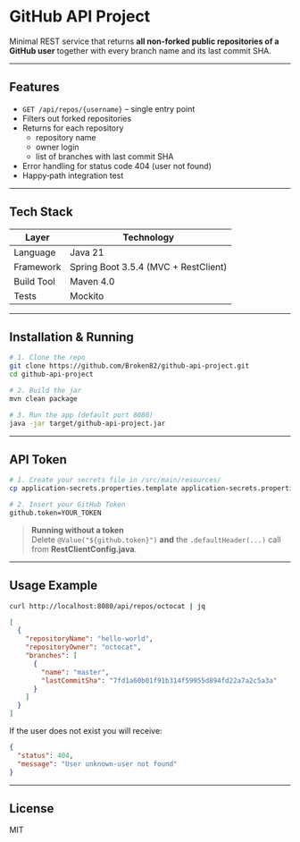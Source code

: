 # GitHub API Project

Minimal REST service that returns **all non‑forked public repositories of a GitHub user** together with every branch name and its last commit SHA.

---

## Features

* `GET /api/repos/{username}` – single entry point
* Filters out forked repositories
* Returns for each repository
  * repository name
  * owner login
  * list of branches with last commit SHA
* Error handling for status code 404 (user not found)
* Happy‑path integration test

---

## Tech Stack

| Layer        | Technology                            |
|--------------|---------------------------------------|
| Language     | Java 21                                |
| Framework    | Spring Boot 3.5.4 (MVC + RestClient)    |
| Build Tool   | Maven 4.0                            |
| Tests        | Mockito                      |

---


## Installation & Running

```bash
# 1. Clone the repo
git clone https://github.com/Broken82/github‑api‑project.git
cd github‑api‑project

# 2. Build the jar
mvn clean package

# 3. Run the app (default port 8080)
java -jar target/github-api-project.jar
```

---

## API Token

```bash
# 1. Create your secrets file in /src/main/resources/
cp application-secrets.properties.template application-secrets.properties

# 2. Insert your GitHub Token
github.token=YOUR_TOKEN
```

>  **Running without a token**  
> Delete `@Value("${github.token}")` **and** the `.defaultHeader(...)` call from **RestClientConfig.java**.  


---

## Usage Example

```bash
curl http://localhost:8080/api/repos/octocat | jq
```

```json
[
  {
    "repositoryName": "hello-world",
    "repositoryOwner": "octocat",
    "branches": [
      {
        "name": "master",
        "lastCommitSha": "7fd1a60b01f91b314f59955d894fd22a7a2c5a3a"
      }
    ]
  }
]
```

If the user does not exist you will receive:

```json
{
  "status": 404,
  "message": "User unknown-user not found"
}
```

---
## License

MIT

